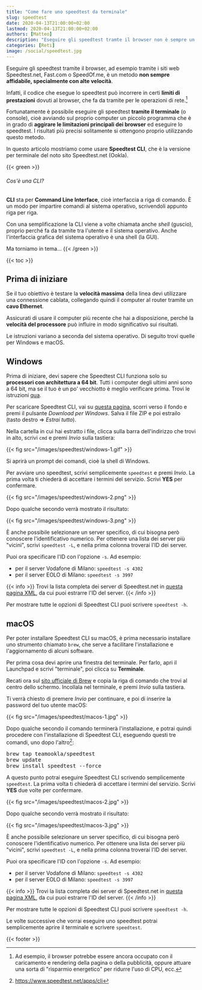 ```yaml
---
title: "Come fare uno speedtest da terminale"
slug: speedtest
date: 2020-04-13T21:00:00+02:00
lastmod: 2020-04-13T21:00:00+02:00
authors: [Matteo]
description: "Eseguire gli speedtest tramte il browser non è sempre un metodo affidabile. Questa guida spiega come eseguirli tramite terminale, su Windows e macOS"
categories: [Reti]
image: /social/speedtest.jpg
---
```


Eseguire gli speedtest tramite il browser, ad esempio tramite i siti web Speedtest.net, Fast.com o SpeedOf.me, è un metodo **non sempre affidabile, specialmente con alte velocità**.

Infatti, il codice che esegue lo speedtest può incorrere in certi **limiti di prestazioni** dovuti al browser, che fa da tramite per le operazioni di rete.[^limiti]

[^limiti]: Ad esempio, il browser potrebbe essere ancora occupato con il caricamento e rendering della pagina o della pubblicità, oppure attuare una sorta di "risparmio energetico" per ridurre l'uso di CPU, ecc.

Fortunatamente è possibile eseguire gli speedtest **tramite il terminale** (o console), cioè avviando sul proprio computer un piccolo programma che è in grado di **aggirare le limitazioni principali dei browser** ed eseguire lo speedtest. I risultati più precisi solitamente si ottengono proprio utilizzando questo metodo.

In questo articolo mostriamo come usare **Speedtest CLI**, che è la versione per terminale del noto sito Speedtest.net (Ookla).

{{< green >}}
###### Cos'è una CLI?

**CLI** sta per **Command Line Interface**, cioè interfaccia a riga di comando. È un modo per impartire comandi al sistema operativo, scrivendoli appunto riga per riga.

Con una semplificazione la CLI viene a volte chiamata anche *shell* (guscio), proprio perché fa da tramite tra l'utente e il sistema operativo. Anche l'interfaccia grafica del sistema operativo è una shell (la GUI).

Ma torniamo in tema...
{{< /green >}}

{{< toc >}}

## Prima di iniziare

Se il tuo obiettivo è testare la **velocità massima** della linea devi utilizzare una connessione cablata, collegando quindi il computer al router tramite un **cavo Ethernet**.

Assicurati di usare il computer più recente che hai a disposizione, perché la **velocità del processore** può influire in modo significativo sui risultati.

Le istruzioni variano a seconda del sistema operativo. Di seguito trovi quelle per Windows e macOS.

## Windows

Prima di iniziare, devi sapere che Speedtest CLI funziona solo su **processori con architettura a 64 bit**. Tutti i computer degli ultimi anni sono a 64 bit, ma se il tuo è un po' vecchiotto è meglio verificare prima. Trovi le istruzioni [qua](https://support.microsoft.com/it-it/help/15056/windows-32-64-bit-faq).

Per scaricare Speedtest CLI, vai su [questa pagina](https://www.speedtest.net/it/apps/cli), scorri verso il fondo e premi il pulsante *Download per Windows*. Salva il file ZIP e poi estrailo (tasto destro => *Estrai tutto*).

Nella cartella in cui hai estratto i file, clicca sulla barra dell'indirizzo che trovi in alto, scrivi `cmd` e premi *Invio* sulla tastiera:

{{< fig src="/images/speedtest/windows-1.gif" >}}

Si aprirà un prompt dei comandi, cioè la shell di Windows.

Per avviare uno speedtest, scrivi semplicemente `speedtest` e premi *Invio*. La prima volta ti chiederà di accettare i termini del servizio. Scrivi **YES** per confermare.

{{< fig src="/images/speedtest/windows-2.png" >}}

Dopo qualche secondo verrà mostrato il risultato:

{{< fig src="/images/speedtest/windows-3.png" >}}

È anche possibile selezionare un server specifico, di cui bisogna però conoscere l'identificativo numerico. Per ottenere una lista dei server più "vicini", scrivi `speedtest -L`, e nella prima colonna troverai l'ID dei server.

Puoi ora specificare l'ID con l'opzione `-s`. Ad esempio:
- per il server Vodafone di Milano: `speedtest -s 4302`
- per il server EOLO di Milano: `speedtest -s 3997`

{{< info >}}
Trovi la lista completa dei server di Speedtest.net in [questa pagina XML](https://www.speedtest.net/speedtest-servers.php), da cui puoi estrarre l'ID del server.
{{< /info >}}

Per mostrare tutte le opzioni di Speedtest CLI puoi scrivere `speedtest -h`.

## macOS

Per poter installare Speedtest CLI su macOS, è prima necessario installare uno strumento chiamato `brew`, che serve a facilitare l'installazione e l'aggiornamento di alcuni software.

Per prima cosa devi aprire una finestra del terminale. Per farlo, apri il Launchpad e scrivi "terminale", poi clicca su **Terminale**.

Recati ora sul [sito ufficiale di Brew](https://brew.sh/index_it) e copia la riga di comando che trovi al centro dello schermo. Incollala nel terminale, e premi *Invio* sulla tastiera.

Ti verrà chiesto di premere *Invio* per continuare, e poi di inserire la password del tuo utente macOS:

{{< fig src="/images/speedtest/macos-1.jpg" >}}

Dopo qualche secondo il comando terminerà l'installazione, e potrai quindi procedere con l'installazione di Speedtest CLI, eseguendo questi tre comandi, uno dopo l'altro[^speedtestcli]:

[^speedtestcli]: https://www.speedtest.net/apps/cli

<pre>
brew tap teamookla/speedtest
brew update
brew install speedtest --force
</pre>

A questo punto potrai eseguire Speedtest CLI scrivendo semplicemente `speedtest`. La prima volta ti chiederà di accettare i termini del servizio. Scrivi **YES** due volte per confermare.

{{< fig src="/images/speedtest/macos-2.jpg" >}}

Dopo qualche secondo verrà mostrato il risultato:

{{< fig src="/images/speedtest/macos-3.jpg" >}}

È anche possibile selezionare un server specifico, di cui bisogna però conoscere l'identificativo numerico. Per ottenere una lista dei server più "vicini", scrivi `speedtest -L`, e nella prima colonna troverai l'ID dei server.

Puoi ora specificare l'ID con l'opzione `-s`. Ad esempio:
- per il server Vodafone di Milano: `speedtest -s 4302`
- per il server EOLO di Milano: `speedtest -s 3997`

{{< info >}}
Trovi la lista completa dei server di Speedtest.net in [questa pagina XML](https://www.speedtest.net/speedtest-servers.php), da cui puoi estrarre l'ID del server.
{{< /info >}}

Per mostrare tutte le opzioni di Speedtest CLI puoi scrivere `speedtest -h`.

Le volte successive che vorrai eseguire uno speedtest potrai semplicemente aprire il terminale e scrivere `speedtest`.

{{< footer >}}
